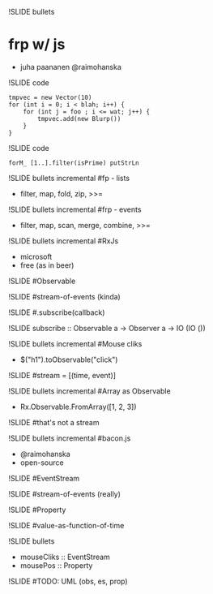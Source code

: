 !SLIDE bullets
# frp w/ js #
* juha paananen @raimohanska

!SLIDE code

    tmpvec = new Vector(10)
    for (int i = 0; i < blah; i++) {
        for (int j = foo ; i <= wat; j++) {
            tmpvec.add(new Blurp())
        }
    }

!SLIDE code

    forM_ [1..].filter(isPrime) putStrLn

!SLIDE bullets incremental
#fp - lists
* filter, map, fold, zip, >>=

!SLIDE bullets incremental
#frp - events
* filter, map, scan, merge, combine, >>=

!SLIDE bullets incremental
#RxJs
* microsoft
* free (as in beer)

!SLIDE
#Observable

!SLIDE
#stream-of-events (kinda)

!SLIDE
#.subscribe(callback)

!SLIDE
subscribe :: Observable a -> Observer a -> IO (IO ())

!SLIDE bullets incremental
#Mouse cliks
* $("h1").toObservable("click")

!SLIDE
#stream = [(time, event)]

!SLIDE bullets incremental
#Array as Observable
* Rx.Observable.FromArray([1, 2, 3])

!SLIDE
#that's not a stream

!SLIDE bullets incremental
#bacon.js
* @raimohanska
* open-source

!SLIDE 
#EventStream

!SLIDE
#stream-of-events (really)

!SLIDE
#Property

!SLIDE
#value-as-function-of-time

!SLIDE bullets
* mouseCliks :: EventStream
* mousePos :: Property

!SLIDE
#TODO: UML (obs, es, prop)
